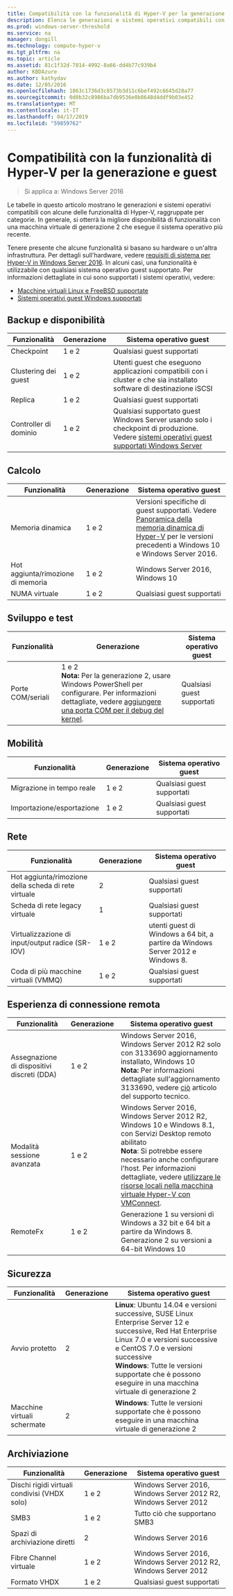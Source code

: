 ```yaml
---
title: Compatibilità con la funzionalità di Hyper-V per la generazione e guest
description: Elenca le generazioni e sistemi operativi compatibili con le funzionalità principali di Hyper-V
ms.prod: windows-server-threshold
ms.service: na
manager: dongill
ms.technology: compute-hyper-v
ms.tgt_pltfrm: na
ms.topic: article
ms.assetid: 81c1f32d-7814-4992-8a66-dd4b77c939b4
author: KBDAzure
ms.author: kathydav
ms.date: 12/05/2016
ms.openlocfilehash: 1863c1736d3c8573b3d11c6bef492c6645d28a77
ms.sourcegitcommit: 0d0b32c8986ba7db9536e0b8648d4ddf9b03e452
ms.translationtype: MT
ms.contentlocale: it-IT
ms.lasthandoff: 04/17/2019
ms.locfileid: "59859762"
---
```

# <a name="hyper-v-feature-compatibility-by-generation-and-guest"></a>Compatibilità con la funzionalità di Hyper-V per la generazione e guest

>Si applica a: Windows Server 2016
  
Le tabelle in questo articolo mostrano le generazioni e sistemi operativi compatibili con alcune delle funzionalità di Hyper-V, raggruppate per categorie. In generale, si otterrà la migliore disponibilità di funzionalità con una macchina virtuale di generazione 2 che esegue il sistema operativo più recente.  
  
Tenere presente che alcune funzionalità si basano su hardware o un'altra infrastruttura. Per dettagli sull'hardware, vedere [requisiti di sistema per Hyper-V in Windows Server 2016](System-requirements-for-Hyper-V-on-Windows.md). In alcuni casi, una funzionalità è utilizzabile con qualsiasi sistema operativo guest supportato. Per informazioni dettagliate in cui sono supportati i sistemi operativi, vedere:  
  
* [Macchine virtuali Linux e FreeBSD supportate](Supported-Linux-and-FreeBSD-virtual-machines-for-Hyper-V-on-Windows.md)  
* [Sistemi operativi guest Windows supportati](Supported-Windows-guest-operating-systems-for-Hyper-V-on-Windows.md)  
  
## <a name="availability-and-backup"></a>Backup e disponibilità  
  
Funzionalità  | Generazione | Sistema operativo guest  
------------- | ------------- | -----------  
Checkpoint | 1 e 2 | Qualsiasi guest supportati  
Clustering dei guest | 1 e 2 | Utenti guest che eseguono applicazioni compatibili con i cluster e che sia installato software di destinazione iSCSI  
Replica | 1 e 2 | Qualsiasi guest supportati  
Controller di dominio | 1 e 2 | Qualsiasi supportato guest Windows Server usando solo i checkpoint di produzione. Vedere [sistemi operativi guest supportati Windows Server](https://docs.microsoft.com/windows-server/virtualization/hyper-v/supported-windows-guest-operating-systems-for-hyper-v-on-windows#supported-windows-server-guest-operating-systems)   
  
## <a name="compute"></a>Calcolo  
  
Funzionalità  | Generazione | Sistema operativo guest  
------------- | ------------- | -----------  
Memoria dinamica | 1 e 2 | Versioni specifiche di guest supportati. Vedere [Panoramica della memoria dinamica di Hyper-V](https://technet.microsoft.com/library/hh831766.aspx) per le versioni precedenti a Windows 10 e Windows Server 2016.  
Hot aggiunta/rimozione di memoria | 1 e 2 | Windows Server 2016, Windows 10  
NUMA virtuale | 1 e 2 | Qualsiasi guest supportati  
  
## <a name="development-and-test"></a>Sviluppo e test  
Funzionalità  | Generazione | Sistema operativo guest  
------------- | ------------- | -----------  
Porte COM/seriali | 1 e 2 <br>**Nota:** Per la generazione 2, usare Windows PowerShell per configurare. Per informazioni dettagliate, vedere [aggiungere una porta COM per il debug del kernel](./plan/should-i-create-a-generation-1-or-2-virtual-machine-in-hyper-v.md#BKMK_Debug). | Qualsiasi guest supportati  
  
## <a name="mobility"></a>Mobilità  
  
Funzionalità  | Generazione | Sistema operativo guest  
------------- | ------------- | -----------  
Migrazione in tempo reale  | 1 e 2 |  Qualsiasi guest supportati  
Importazione/esportazione | 1 e 2 |  Qualsiasi guest supportati  
  
## <a name="networking"></a>Rete  
  
Funzionalità  | Generazione | Sistema operativo guest  
------------- | ------------- | -----------  
Hot aggiunta/rimozione della scheda di rete virtuale | 2 | Qualsiasi guest supportati  
Scheda di rete legacy virtuale | 1 | Qualsiasi guest supportati  
Virtualizzazione di input/output radice (SR-IOV) | 1 e 2 | utenti guest di Windows a 64 bit, a partire da Windows Server 2012 e Windows 8.  
Coda di più macchine virtuali (VMMQ) | 1 e 2  | Qualsiasi guest supportati  
  
## <a name="remote-connection-experience"></a>Esperienza di connessione remota  
  
Funzionalità  | Generazione | Sistema operativo guest  
------------- | ------------- | -----------  
Assegnazione di dispositivi discreti (DDA) | 1 e 2 | Windows Server 2016, Windows Server 2012 R2 solo con 3133690 aggiornamento installato, Windows 10 <br> **Nota:** Per informazioni dettagliate sull'aggiornamento 3133690, vedere [ciò](https://support.microsoft.com/kb/3133690) articolo del supporto tecnico.  
Modalità sessione avanzata | 1 e 2 | Windows Server 2016, Windows Server 2012 R2, Windows 10 e Windows 8.1, con Servizi Desktop remoto abilitato <br>**Nota**: Si potrebbe essere necessario anche configurare l'host. Per informazioni dettagliate, vedere [utilizzare le risorse locali nella macchina virtuale Hyper-V con VMConnect](./learn-more/Use-local-resources-on-Hyper-V-virtual-machine-with-VMConnect.md).  
RemoteFx | 1 e 2 | Generazione 1 su versioni di Windows a 32 bit e 64 bit a partire da Windows 8. <br> Generazione 2 su versioni a 64-bit Windows 10  
  
## <a name="security"></a>Sicurezza  
  
Funzionalità  | Generazione | Sistema operativo guest  
------------- | ------------- | -----------  
Avvio protetto | 2 | **Linux**: Ubuntu 14.04 e versioni successive, SUSE Linux Enterprise Server 12 e successive, Red Hat Enterprise Linux 7.0 e versioni successive e CentOS 7.0 e versioni successive<br>**Windows**: Tutte le versioni supportate che è possono eseguire in una macchina virtuale di generazione 2  
Macchine virtuali schermate | 2 | **Windows**: Tutte le versioni supportate che è possono eseguire in una macchina virtuale di generazione 2  
  
## <a name="storage"></a>Archiviazione  
  
Funzionalità  | Generazione | Sistema operativo guest  
------------- | ------------- | -----------  
Dischi rigidi virtuali condivisi (VHDX solo) | 1 e 2  | Windows Server 2016, Windows Server 2012 R2, Windows Server 2012  
SMB3 | 1 e 2 | Tutto ciò che supportano SMB3  
Spazi di archiviazione diretti | 2 | Windows Server 2016  
Fibre Channel virtuale | 1 e 2 | Windows Server 2016, Windows Server 2012 R2, Windows Server 2012  
Formato VHDX | 1 e 2 | Qualsiasi guest supportati   
  
  
  
  
    


